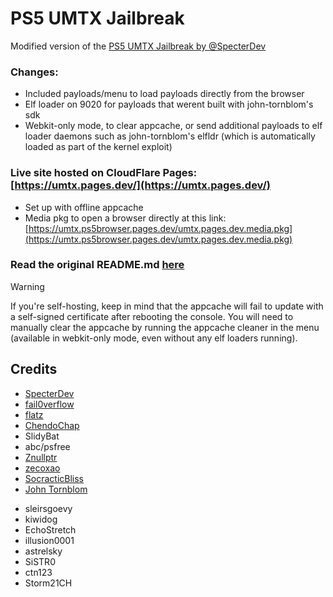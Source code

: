 # PS5 UMTX Jailbreak

Modified version of the [PS5 UMTX Jailbreak by @SpecterDev](https://github.com/PS5Dev/PS5-UMTX-Jailbreak)

### Changes:
   - Included payloads/menu to load payloads directly from the browser
   - Elf loader on 9020 for payloads that werent built with john-tornblom's sdk
   - Webkit-only mode, to clear appcache, or send additional payloads to elf loader daemons such as john-tornblom's elfldr (which is automatically loaded as part of the kernel exploit)

 ### Live site hosted on CloudFlare Pages: [https://umtx.pages.dev/](https://umtx.pages.dev/)
   - Set up with offline appcache
   - Media pkg to open a browser directly at this link: [https://umtx.ps5browser.pages.dev/umtx.pages.dev.media.pkg](https://umtx.ps5browser.pages.dev/umtx.pages.dev.media.pkg)

### Read the original README.md [here](https://github.com/PS5Dev/PS5-UMTX-Jailbreak/blob/main/README.md)

> [!WARNING]  
> If you're self-hosting, keep in mind that the appcache will fail to update with a self-signed certificate after rebooting the console. You will need to manually clear the appcache by running the appcache cleaner in the menu (available in webkit-only mode, even without any elf loaders running).

## Credits
- [SpecterDev](https://twitter.com/SpecterDev)
- [fail0verflow](https://fail0verflow.com/blog/)
- [flatz](https://x.com/flat_z)
- [ChendoChap](https://github.com/ChendoChap)
- SlidyBat
- abc/psfree
- [Znullptr](https://twitter.com/Znullptr)
- [zecoxao](https://twitter.com/notnotzecoxao)
- [SocracticBliss](https://twitter.com/SocraticBliss)
- [John Tornblom](https://github.com/john-tornblom)

<!-- Payloads (without duplicates) -->
- sleirsgoevy
- kiwidog
- EchoStretch
- illusion0001
- astrelsky
- SiSTR0
- ctn123
- Storm21CH